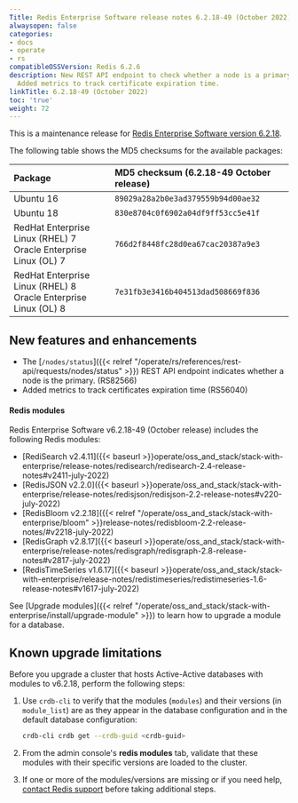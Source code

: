 ```yaml
---
Title: Redis Enterprise Software release notes 6.2.18-49 (October 2022)
alwaysopen: false
categories:
- docs
- operate
- rs
compatibleOSSVersion: Redis 6.2.6
description: New REST API endpoint to check whether a node is a primary or a replica.
  Added metrics to track certificate expiration time.
linkTitle: 6.2.18-49 (October 2022)
toc: 'true'
weight: 72
---
```


This is a maintenance release for ​[​Redis Enterprise Software version 6.2.18](https://redis.io/downloads/#software).

The following table shows the MD5 checksums for the available packages:

| Package | MD5 checksum (6.2.18-49 October release) |
|:--------|:-------------|
| Ubuntu 16 | `89029a28a2b0e3ad379559b94d00ae32` |
| Ubuntu 18 | `830e8704c0f6902a04df9ff53cc5e41f` |
| RedHat Enterprise Linux (RHEL) 7<br/>Oracle Enterprise Linux (OL) 7 | `766d2f8448fc28d0ea67cac20387a9e3` |
| RedHat Enterprise Linux (RHEL) 8<br/>Oracle Enterprise Linux (OL) 8 | `7e31fb3e3416b404513dad508669f836` |

## New features and enhancements

- The [`/nodes/status`]({{< relref "/operate/rs/references/rest-api/requests/nodes/status" >}}) REST API endpoint indicates whether a node is the primary.  (RS82566)
- Added metrics to track certificates expiration time (RS56040)

#### Redis modules 

Redis Enterprise Software v6.2.18-49 (October release) includes the following Redis modules:

- [RediSearch v2.4.11]({{< baseurl >}}operate/oss_and_stack/stack-with-enterprise/release-notes/redisearch/redisearch-2.4-release-notes#v2411-july-2022)
- [RedisJSON v2.2.0]({{< baseurl >}}operate/oss_and_stack/stack-with-enterprise/release-notes/redisjson/redisjson-2.2-release-notes#v220-july-2022)
- [RedisBloom v2.2.18]({{< relref "/operate/oss_and_stack/stack-with-enterprise/bloom" >}}release-notes/redisbloom-2.2-release-notes/#v2218-july-2022)
- [RedisGraph v2.8.17]({{< baseurl >}}operate/oss_and_stack/stack-with-enterprise/release-notes/redisgraph/redisgraph-2.8-release-notes#v2817-july-2022)
- [RedisTimeSeries v1.6.17]({{< baseurl >}}operate/oss_and_stack/stack-with-enterprise/release-notes/redistimeseries/redistimeseries-1.6-release-notes#v1617-july-2022)

See [Upgrade modules]({{< relref "/operate/oss_and_stack/stack-with-enterprise/install/upgrade-module" >}}) to learn how to upgrade a module for a database. 

## Known upgrade limitations

Before you upgrade a cluster that hosts Active-Active databases with modules to v6.2.18, perform the following steps:

1. Use `crdb-cli` to verify that the modules (`modules`) and their versions (in `module_list`) are as they appear in the database configuration and in the default database configuration:

    ```sh
    crdb-cli crdb get --crdb-guid <crdb-guid>
    ```

1. From the admin console's **redis modules** tab, validate that these modules with their specific versions are loaded to the cluster.

1. If one or more of the modules/versions are missing or if you need help, [contact Redis support](https://redis.com/company/support/) before taking additional steps.